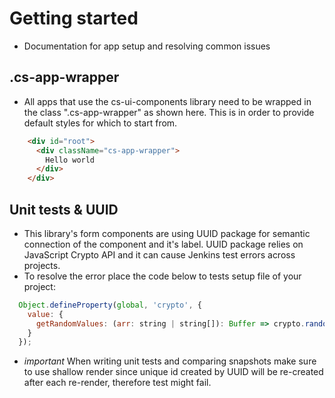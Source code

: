 # Getting started
* Documentation for app setup and resolving common issues

## .cs-app-wrapper<a name="cs-app-wrapper"></a>
* All apps that use the cs-ui-components library need to be wrapped in the class ".cs-app-wrapper" as shown here. This is in order to provide default styles for which to start from.

```html
    <div id="root">
      <div className="cs-app-wrapper">
        Hello world
      </div>
    </div>
```


## Unit tests & UUID<a name="Unit tests & UUID"></a>
* This library's form components are using UUID package for semantic connection of the component and it's label. UUID package relies on JavaScript Crypto API and it can cause Jenkins test errors across projects.
* To resolve the error place the code below to tests setup file of your project:

```js
  Object.defineProperty(global, 'crypto', {
    value: {
      getRandomValues: (arr: string | string[]): Buffer => crypto.randomBytes(arr.length)
    }
  });
```

* <i>important</i> When writing unit tests and comparing snapshots make sure to use shallow render since unique id created by UUID will be re-created after each re-render, therefore test might fail.